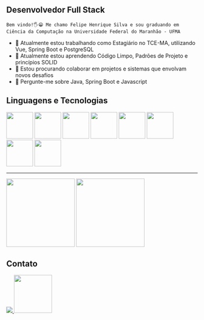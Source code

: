 ## Desenvolvedor Full Stack



    Bem vindo!🖐😁 Me chamo Felipe Henrique Silva e sou graduando em Ciência da Computação na Universidade Federal do Maranhão - UFMA
- 🔭 Atualmente estou trabalhando como Estagiário no TCE-MA, utilizando Vue, Spring Boot e PostgreSQL
- 🌱 Atualmente estou aprendendo Código Limpo, Padrões de Projeto e princípios SOLID
- 👯 Estou procurando colaborar em projetos e sistemas que envolvam novos desafios
- 💬 Pergunte-me sobre Java, Spring Boot e Javascript


## Linguagens e Tecnologias

<div>
  <img width="70" heigth="70" loading="lazy" src="https://cdn.jsdelivr.net/gh/devicons/devicon/icons/java/java-original-wordmark.svg" />
  <img width="70" heigth="70" src="https://cdn.jsdelivr.net/gh/devicons/devicon/icons/spring/spring-original-wordmark.svg" />       
  <img width="70" heigth="70" loading="lazy" src="https://cdn.jsdelivr.net/gh/devicons/devicon/icons/javascript/javascript-original.svg" />
  <img width="70" heigth="70" loading="lazy" src="https://cdn.jsdelivr.net/gh/devicons/devicon/icons/typescript/typescript-original.svg" />
  <img width="70" heigth="70" src="https://cdn.jsdelivr.net/gh/devicons/devicon/icons/vuejs/vuejs-original-wordmark.svg" />
  <img width="70" heigth="70" src="https://cdn.jsdelivr.net/gh/devicons/devicon/icons/react/react-original-wordmark.svg" />
  <img width="70" heigth="70" src="https://cdn.jsdelivr.net/gh/devicons/devicon/icons/postgresql/postgresql-plain-wordmark.svg" />  
  <img width="70" heigth="70" src="https://cdn.jsdelivr.net/gh/devicons/devicon/icons/docker/docker-plain-wordmark.svg" /> 
</div>

<hr>

<div>
  <img height="180em" src="https://github-readme-stats.vercel.app/api?username=felipehads&show_icons=true&theme=dark&include_all_commits=true&count_private=true"/>
  <img height="180em" src="https://github-readme-stats.vercel.app/api/top-langs/?username=felipehads&layout=compact&langs_count=7&theme=dark"/>
</div>

## Contato
          

<div>
<a href="https://www.linkedin.com/in/felipe-henrique-alves-da-silva-387668217/">
  <img src="https://img.shields.io/badge/-LinkedIn-%230077B5?style=for-the-badge&logo=linkedin&logoColor=white" >
<a/>
<a href="mailto:felipehads@outlook.com">
  <img width="100" heigth="50" src="https://raw.githubusercontent.com/klaasnicolaas/ColoredBadges/prod/svg/social/outlook.svg" >
<a/>
</div>





